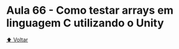 # Aula 66 - Como testar arrays em linguagem C utilizando o Unity

[:arrow_up: Voltar](https://github.com/Geofisicando/C-orientado-a-testes#%C3%ADndice)
